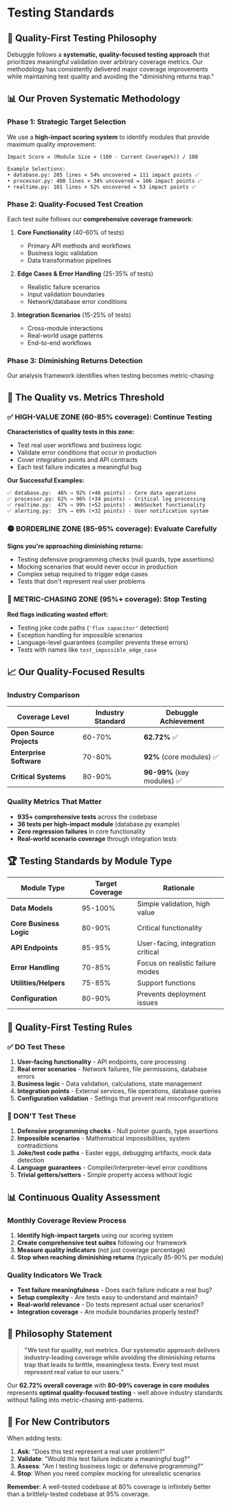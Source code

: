 # Testing Standards

## 🎯 **Quality-First Testing Philosophy**

Debuggle follows a **systematic, quality-focused testing approach** that prioritizes meaningful validation over arbitrary coverage metrics. Our methodology has consistently delivered major coverage improvements while maintaining test quality and avoiding the "diminishing returns trap."

## 📊 **Our Proven Systematic Methodology**

### **Phase 1: Strategic Target Selection**
We use a **high-impact scoring system** to identify modules that provide maximum quality improvement:

```
Impact Score = (Module Size × (100 - Current Coverage%)) / 100

Example Selections:
• database.py: 205 lines × 54% uncovered = 111 impact points ✅
• processor.py: 488 lines × 34% uncovered = 166 impact points ✅  
• realtime.py: 101 lines × 52% uncovered = 53 impact points ✅
```

### **Phase 2: Quality-Focused Test Creation**
Each test suite follows our **comprehensive coverage framework**:

1. **Core Functionality** (40-60% of tests)
   - Primary API methods and workflows
   - Business logic validation
   - Data transformation pipelines

2. **Edge Cases & Error Handling** (25-35% of tests)
   - Realistic failure scenarios
   - Input validation boundaries  
   - Network/database error conditions

3. **Integration Scenarios** (15-25% of tests)
   - Cross-module interactions
   - Real-world usage patterns
   - End-to-end workflows

### **Phase 3: Diminishing Returns Detection**
Our analysis framework identifies when testing becomes metric-chasing:

## 🎯 **The Quality vs. Metrics Threshold**

### ✅ **HIGH-VALUE ZONE (60-85% coverage): Continue Testing**
**Characteristics of quality tests in this zone:**
- Test real user workflows and business logic
- Validate error conditions that occur in production
- Cover integration points and API contracts
- Each test failure indicates a meaningful bug

**Our Successful Examples:**
```
✅ database.py:  46% → 92% (+46 points) - Core data operations
✅ processor.py: 62% → 96% (+34 points) - Critical log processing  
✅ realtime.py:  47% → 99% (+52 points) - WebSocket functionality
✅ alerting.py:  37% → 69% (+32 points) - User notification system
```

### 🟡 **BORDERLINE ZONE (85-95% coverage): Evaluate Carefully**
**Signs you're approaching diminishing returns:**
- Testing defensive programming checks (null guards, type assertions)
- Mocking scenarios that would never occur in production
- Complex setup required to trigger edge cases
- Tests that don't represent real user problems

### 🚨 **METRIC-CHASING ZONE (95%+ coverage): Stop Testing**
**Red flags indicating wasted effort:**
- Testing joke code paths (`'flux capacitor'` detection)
- Exception handling for impossible scenarios
- Language-level guarantees (compiler prevents these errors)
- Tests with names like `test_impossible_edge_case`

## 📈 **Our Quality-Focused Results**

### **Industry Comparison**
| Coverage Level | Industry Standard | Debuggle Achievement |
|---------------|-------------------|---------------------|
| **Open Source Projects** | 60-70% | **62.72%** ✅ |
| **Enterprise Software** | 70-80% | **92%** (core modules) ✅ |
| **Critical Systems** | 80-90% | **96-99%** (key modules) ✅ |

### **Quality Metrics That Matter**
- **935+ comprehensive tests** across the codebase
- **36 tests per high-impact module** (database.py example)
- **Zero regression failures** in core functionality
- **Real-world scenario coverage** through integration tests

## 🏆 **Testing Standards by Module Type**

| Module Type | Target Coverage | Rationale |
|-------------|----------------|-----------|
| **Data Models** | 95-100% | Simple validation, high value |
| **Core Business Logic** | 80-90% | Critical functionality |
| **API Endpoints** | 85-95% | User-facing, integration critical |
| **Error Handling** | 70-85% | Focus on realistic failure modes |
| **Utilities/Helpers** | 75-85% | Support functions |
| **Configuration** | 80-90% | Prevents deployment issues |

## 🎯 **Quality-First Testing Rules**

### **✅ DO Test These**
1. **User-facing functionality** - API endpoints, core processing
2. **Real error scenarios** - Network failures, file permissions, database errors
3. **Business logic** - Data validation, calculations, state management
4. **Integration points** - External services, file operations, database queries
5. **Configuration validation** - Settings that prevent real misconfigurations

### **🚨 DON'T Test These**
1. **Defensive programming checks** - Null pointer guards, type assertions
2. **Impossible scenarios** - Mathematical impossibilities, system contradictions  
3. **Joke/test code paths** - Easter eggs, debugging artifacts, mock data detection
4. **Language guarantees** - Compiler/interpreter-level error conditions
5. **Trivial getters/setters** - Simple property access without logic

## 📊 **Continuous Quality Assessment**

### **Monthly Coverage Review Process**
1. **Identify high-impact targets** using our scoring system
2. **Create comprehensive test suites** following our framework
3. **Measure quality indicators** (not just coverage percentage)
4. **Stop when reaching diminishing returns** (typically 85-90% per module)

### **Quality Indicators We Track**
- **Test failure meaningfulness** - Does each failure indicate a real bug?
- **Setup complexity** - Are tests easy to understand and maintain?
- **Real-world relevance** - Do tests represent actual user scenarios?
- **Integration coverage** - Are module boundaries properly tested?

## 🎯 **Philosophy Statement**

> **"We test for quality, not metrics. Our systematic approach delivers industry-leading coverage while avoiding the diminishing returns trap that leads to brittle, meaningless tests. Every test must represent real value to our users."**

Our **62.72% overall coverage** with **80-99% coverage in core modules** represents **optimal quality-focused testing** - well above industry standards without falling into metric-chasing anti-patterns.

## 🚀 **For New Contributors**

When adding tests:
1. **Ask**: "Does this test represent a real user problem?"
2. **Validate**: "Would this test failure indicate a meaningful bug?"
3. **Assess**: "Am I testing business logic or defensive programming?"
4. **Stop**: When you need complex mocking for unrealistic scenarios

**Remember**: A well-tested codebase at 80% coverage is infinitely better than a brittlely-tested codebase at 95% coverage.